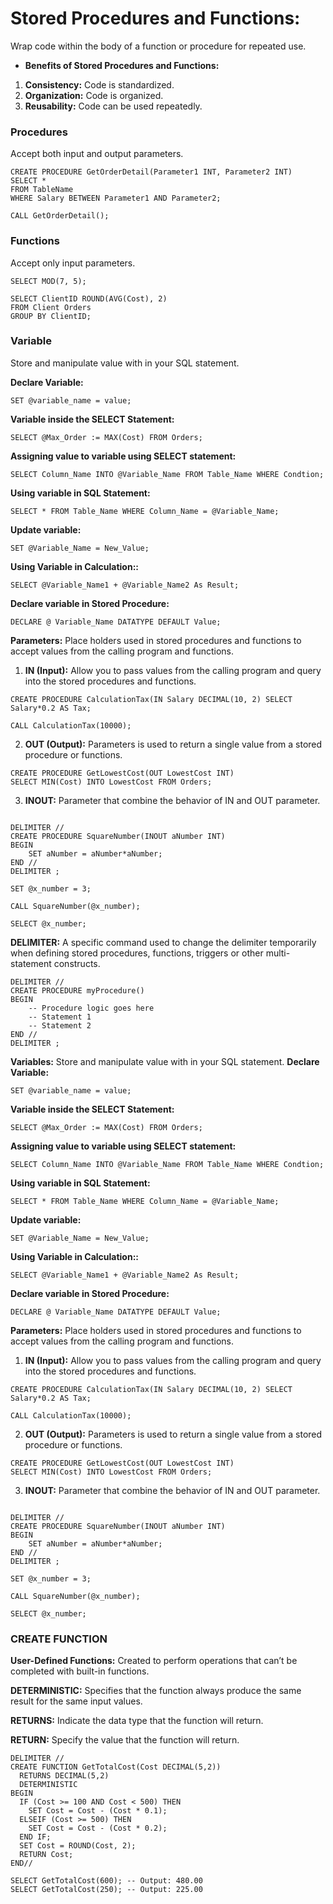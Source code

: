 # Stored Procedures and Functions: 
Wrap code within the body of a function or procedure for repeated use.

* **Benefits of Stored Procedures and Functions:**
1. **Consistency:** Code is  standardized.
2. **Organization:** Code is organized.
3. **Reusability:** Code can be used repeatedly.

### Procedures
Accept both input and output parameters.

```
CREATE PROCEDURE GetOrderDetail(Parameter1 INT, Parameter2 INT)
SELECT *
FROM TableName
WHERE Salary BETWEEN Parameter1 AND Parameter2;
```
```
CALL GetOrderDetail();
```

### Functions
Accept only input parameters.

```
SELECT MOD(7, 5);
```
```
SELECT ClientID ROUND(AVG(Cost), 2)
FROM Client Orders
GROUP BY ClientID;
```
### Variable
Store and manipulate value with in your SQL statement.

**Declare Variable:**
```
SET @variable_name = value;
```

**Variable inside the SELECT Statement:**
```
SELECT @Max_Order := MAX(Cost) FROM Orders;
```

**Assigning value to variable using SELECT statement:**
```
SELECT Column_Name INTO @Variable_Name FROM Table_Name WHERE Condtion;
```

**Using variable in SQL Statement:**
```
SELECT * FROM Table_Name WHERE Column_Name = @Variable_Name;
```

**Update variable:**
```
SET @Variable_Name = New_Value;
```

**Using Variable in Calculation::**
```
SELECT @Variable_Name1 + @Variable_Name2 As Result;
```

**Declare variable in Stored Procedure:**
```
DECLARE @ Variable_Name DATATYPE DEFAULT Value;
```

**Parameters:** Place holders used in stored procedures and functions to accept values from the calling program and functions.

1. **IN (Input):** Allow you to pass values from the calling program and query into the stored procedures and functions.
```
CREATE PROCEDURE CalculationTax(IN Salary DECIMAL(10, 2) SELECT Salary*0.2 AS Tax;

CALL CalculationTax(10000);
```

2. **OUT (Output):** Parameters is used to return a single value from a stored procedure or functions.
```
CREATE PROCEDURE GetLowestCost(OUT LowestCost INT)
SELECT MIN(Cost) INTO LowestCost FROM Orders;
```

3. **INOUT:** Parameter that combine the behavior of IN and OUT parameter.
```

DELIMITER //
CREATE PROCEDURE SquareNumber(INOUT aNumber INT)
BEGIN
	SET aNumber = aNumber*aNumber;
END //
DELIMITER ;

SET @x_number = 3;

CALL SquareNumber(@x_number);

SELECT @x_number;
```

**DELIMITER:** A specific command used to change the delimiter temporarily when defining stored procedures, functions, triggers or other multi-statement constructs.
```
DELIMITER //
CREATE PROCEDURE myProcedure()
BEGIN
    -- Procedure logic goes here
    -- Statement 1
    -- Statement 2
END //
DELIMITER ;
```

**Variables:** Store and manipulate value with in your SQL statement.
**Declare Variable:**
```
SET @variable_name = value;
```
**Variable inside the SELECT Statement:**
```
SELECT @Max_Order := MAX(Cost) FROM Orders;
```
**Assigning value to variable using SELECT statement:**
```
SELECT Column_Name INTO @Variable_Name FROM Table_Name WHERE Condtion;
```
**Using variable in SQL Statement:**
```
SELECT * FROM Table_Name WHERE Column_Name = @Variable_Name;
```
**Update variable:**
```
SET @Variable_Name = New_Value;
```
**Using Variable in Calculation::**
```
SELECT @Variable_Name1 + @Variable_Name2 As Result;
```
**Declare variable in Stored Procedure:**
```
DECLARE @ Variable_Name DATATYPE DEFAULT Value;
```
**Parameters:** Place holders used in stored procedures and functions to accept values from the calling program and functions.
1. **IN (Input):** Allow you to pass values from the calling program and query into the stored procedures and functions.
```
CREATE PROCEDURE CalculationTax(IN Salary DECIMAL(10, 2) SELECT Salary*0.2 AS Tax;

CALL CalculationTax(10000);
```
2. **OUT (Output):** Parameters is used to return a single value from a stored procedure or functions.
```
CREATE PROCEDURE GetLowestCost(OUT LowestCost INT)
SELECT MIN(Cost) INTO LowestCost FROM Orders;
```
3. **INOUT:** Parameter that combine the behavior of IN and OUT parameter.
```

DELIMITER //
CREATE PROCEDURE SquareNumber(INOUT aNumber INT)
BEGIN
	SET aNumber = aNumber*aNumber;
END //
DELIMITER ;

SET @x_number = 3;

CALL SquareNumber(@x_number);

SELECT @x_number;
```

### CREATE FUNCTION

**User-Defined Functions:** Created to perform operations that can’t be completed with built-in functions.

**DETERMINISTIC:** Specifies that the function always produce the same result for the same input values.

**RETURNS:** Indicate the data type that the function will return.

**RETURN:** Specify the value that the function will return. 


```
DELIMITER //
CREATE FUNCTION GetTotalCost(Cost DECIMAL(5,2))
  RETURNS DECIMAL(5,2)
  DETERMINISTIC
BEGIN
  IF (Cost >= 100 AND Cost < 500) THEN
    SET Cost = Cost - (Cost * 0.1);
  ELSEIF (Cost >= 500) THEN
    SET Cost = Cost - (Cost * 0.2);
  END IF;
  SET Cost = ROUND(Cost, 2);
  RETURN Cost;
END//
```
```
SELECT GetTotalCost(600); -- Output: 480.00
SELECT GetTotalCost(250); -- Output: 225.00
```

